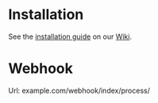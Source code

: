 Installation
============

See the [installation guide](https://github.com/CKOTech/checkout-magento-plugin/wiki/Installation) on our [Wiki](https://github.com/CKOTech/checkout-magento-plugin/wiki).

Webhook
========
Url: example.com/webhook/index/process/


